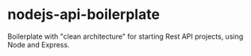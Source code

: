 # nodejs-api-boilerplate
Boilerplate with "clean architecture" for starting Rest API projects, using Node and Express.
